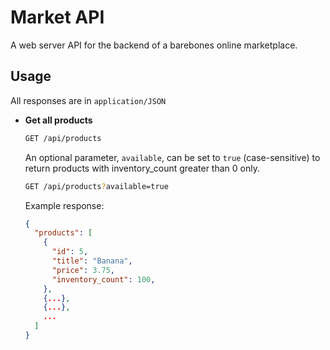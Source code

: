 # Market API

A web server API for the backend of a barebones online marketplace.

## Usage

All responses are in `application/JSON`

* **Get all products**
    ```bash
    GET /api/products
    ```
    An optional parameter, `available`, can be set to `true` (case-sensitive) to return products with inventory_count greater than 0 only.
    ```bash
    GET /api/products?available=true
    ```
    
    Example response:
    ```JSON
    {
      "products": [
        {
          "id": 5,
          "title": "Banana",
          "price": 3.75,
          "inventory_count": 100,
        },
        {...},
        {...},
        ...
      ]
    }
    ```